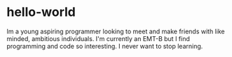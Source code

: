 # hello-world
Im a young aspiring programmer looking to meet and make friends with like minded, ambitious individuals. I'm currently an EMT-B but I find programming and code so interesting. I never want to stop learning.
